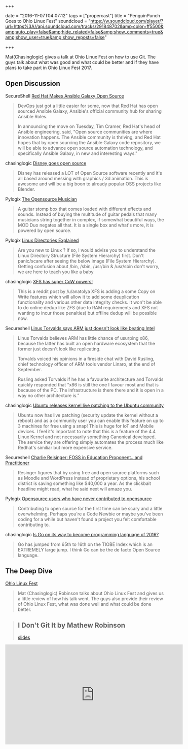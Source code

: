 
+++

date = "2016-11-07T04:07:12"
tags = ["propercast"] 
title = "PenguinPunch Goes to Ohio Linux Fest"
soundcloud = "https://w.soundcloud.com/player/?url=https%3A//api.soundcloud.com/tracks/291848702&amp;color=ff5500&amp;auto_play=false&amp;hide_related=false&amp;show_comments=true&amp;show_user=true&amp;show_reposts=false"

+++

Mat(Chasinglogic) gives a talk at Ohio Linux Fest on how to use Git. The guys 
talk about what was good and what could be better and if they have plans to 
take part in Ohio Linux Fest 2017.

## Open Discussion

SecureShell
[Red Hat Makes Ansible Galaxy Open Source](http://devproconnections.com/development/red-hat-makes-ansible-galaxy-open-source)

> DevOps just got a little easier for some, now that Red Hat has open sourced Ansible Galaxy, Ansible's official community hub for sharing Ansible Roles.
>
> In announcing the move on Tuesday, Tim Cramer, Red Hat's head of Ansible engineering, said, "Open source communities are where innovation happens. The Ansible community is thriving, and Red Hat hopes that by open sourcing the Ansible Galaxy code repository, we will be able to advance open source automation technology, and specifically Ansible Galaxy, in new and interesting ways."

chasinglogic
[Disney goes open source](http://disney.github.io/)

> Disney has released a LOT of Open Source software recently and it's all based around messing with graphics / 3d animation. This is awesome and will be a big boon to already popular OSS projects like Blender.

Pylogix
[The Opensource Musician](https://opensource.com/life/16/10/mod-duo-multiple-guitar-stomp-boxes-single-device)

> A guitar stomp box that comes loaded with different effects and sounds. Instead of buying the multitude of guitar pedals that many musicians string together in complex, if somewhat beautiful ways, the MOD Duo negates all that. It is a single box and what's more, it is powered by open source.

Pylogix
[Linux Directories Explained](http://www.2daygeek.com/linux-directory-structure-file-system-hierarchy/#)

> Are you new to Linux ? If so, I would advise you to understand the Linux Directory Structure (File System Hierarchy) first. Don't panic/scare after seeing the below image (File System Hierarchy). Getting confusion about /bin, /sbin, /usr/bin & /usr/sbin don't worry, we are here to teach you like a baby

chasinglogic
[XFS has super CoW powers!](https://www.reddit.com/r/linux/comments/577e11/xfs_has_gained_super_cow_powers_almost/)

> This is a reddit post by /u/anatolya 
> XFS is adding a some Copy on Write features which will allow it to add some deuplication functionality and various other data integrity checks. It won't be able to do online dedup like ZFS (due to RAM requirements and XFS not wanting to incur those penalties) but offline dedup will be possible now.

Secureshell
[Linus Torvalds says ARM just doesn't look like beating Intel](http://www.theregister.co.uk/2016/10/10/linus_torvalds_says_arm_just_doesnt_look_like_beating_intel/)

> Linus Torvalds believes ARM has little chance of usurping x86, because the latter has built an open hardware ecosystem that the former just doesn't look like replicating.
>
> Torvalds voiced his opinions in a fireside chat with David Rusling, chief technology officer of ARM tools vendor Linaro, at the end of September.
>
> Rusling asked Torvalds if he has a favourite architecture and Torvalds quickly responded that “x86 is still the one I favour most and that is because of the PC. The infrastructure is there there and it is open in a way no other architecture is.”

chasinglogic
[Ubuntu releases kernel live patching to the Ubuntu community](https://lists.ubuntu.com/archives/ubuntu-announce/2016-October/000214.html)

> Ubuntu now has live patching (security update the kernel without a reboot) and as a community user you can enable this feature on up to 3 machines for free using a snap! This is huge for IoT and Mobile devices.
> I feel it's important to note that this is a feature of the 4.4 Linux Kernel and not necessarily something Canonical developed. The service they are offering simply automates the process much like Redhat's similiar but more expensive service.

Secureshell
[Charlie Reisinger: FOSS in Education Proponent…and Practitioner](http://fossforce.com/2016/10/charlie-reisinger-foss-education-proponent-practitioner/)

> Resinger figures that by using free and open source platforms such as Moodle and WordPress instead of proprietary options, his school district is saving something like $40,000 a year. As the clickbait headline might read, what he said next will amaze you.

Pylogix
[Opensource users who have never contributed to opensource](http://www.firsttimersonly.com)

> Contributing to open source for the first time can be scary and a little overwhelming. Perhaps you're a Code Newbie or maybe you've been coding for a while but haven't found a project you felt comfortable contributing to.

chasinglogic
[Is Go on its way to become programming language of 2016?](http://www.tiobe.com/tiobe-index//)

> Go has jumped from 65th to 16th on the TIOBE Index which is an EXTREMELY large jump. I think Go can be the de facto Open Source language.

## The Deep Dive
[Ohio Linux Fest](https://ohiolinux.org) 

> Mat (Chasinglogic) Robinson talks about Ohio Linux Fest and gives us a little review of how his talk went. The guys also provide their review of Ohio Linux Fest, what was done well and what could be done better.

> ## I Don't Git It by Mathew Robinson
> [slides](https://drive.google.com/open?id=0BxlDvUJu8-NNYzRPenlVNkk5VkU)
<iframe width="560" height="315" src="https://www.youtube.com/embed/0zC8fprEw_M" frameborder="0" allowfullscreen></iframe>
